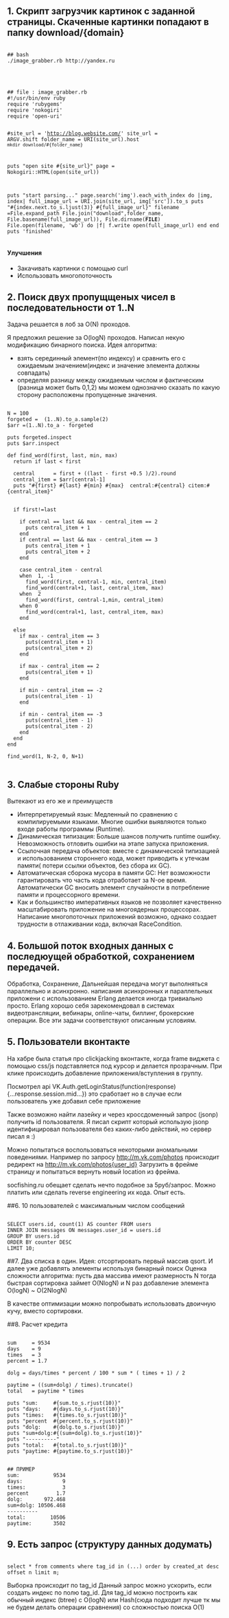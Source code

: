 ---
---

<link rel="stylesheet" href="//cdnjs.cloudflare.com/ajax/libs/highlight.js/8.4/styles/default.min.css">
<script src="//cdnjs.cloudflare.com/ajax/libs/highlight.js/8.4/highlight.min.js"></script>
<script>hljs.initHighlightingOnLoad();</script>

<style> pre { font-family: Monospace; } </style>

## 1. Скрипт загрузчик картинок с заданной страницы. Скаченные картинки попадают в папку download/{domain}
<pre><code class="bash">
## bash
./image_grabber.rb http://yandex.ru
</code></pre>
<br/>
<pre><code class="ruby">
## file : image_grabber.rb
#!/usr/bin/env ruby
require 'rubygems'
require 'nokogiri'
require 'open-uri'

#site_url    = 'http://blog.website.com/'
site_url    = ARGV.shift
folder_name = URI(site_url).host
`mkdir download/#{folder_name}`

puts "open site #{site_url}"
page = Nokogiri::HTML(open(site_url))

puts "start parsing..."
page.search('img').each_with_index do |img, index|
  full_image_url = URI.join(site_url, img['src']).to_s
  puts "#{index.next.to_s.ljust(3)} #{full_image_url}"
  filename =File.expand_path File.join("download",folder_name, File.basename(full_image_url)), File.dirname(__FILE__)
  File.open(filename, 'wb') do |f|
    f.write open(full_image_url)
  end
end
puts 'finished'
</code></pre>

#### Улучшения
* Закачивать картинки с помощью curl
* Использовать многопоточность

## 2. Поиск двух пропущщеных чисел в последовательности от 1..N
Задача решается в лоб за O(N) проходов.

Я предложил решение за O(logN) проходов. Написал некую модификацию бинарного поиска.
Идея алгоритма:
- взять серединный элемент(по индексу) и сравнить его с ожидаемым  значением(индекс и значение элемента должны совпадать)
- определяя разницу между ожидаемым числом и фактическим (разница может быть 0,1,2)  мы можем однозначно сказать по какую сторону
  расположены пропущенные значения.

<pre><code class="ruby">
N = 100
forgeted =  (1..N).to_a.sample(2)
$arr =(1..N).to_a - forgeted

puts forgeted.inspect
puts $arr.inspect

def find_word(first, last, min, max)
  return if last < first

  central      = first + ((last - first +0.5 )/2).round
  central_item = $arr[central-1]
  puts "#{first} #{last} #{min} #{max}  central:#{central} citem:#{central_item}"


  if first!=last

    if central == last && max - central_item == 2
      puts central_item + 1
    end
    if central == last && max - central_item == 3
      puts central_item + 1
      puts central_item + 2
    end

    case central_item - central
    when  1, -1
      find_word(first, central-1, min, central_item)
      find_word(central+1, last, central_item, max)
    when  2
      find_word(first, central-1,min, central_item)
    when 0
      find_word(central+1, last, central_item, max)
    end

  else
    if max - central_item == 3
      puts(central_item + 1)
      puts(central_item + 2)
    end

    if max - central_item == 2
      puts(central_item + 1)
    end

    if min - central_item == -2
      puts(central_item - 1)
    end

    if min - central_item == -3
      puts(central_item - 1)
      puts(central_item - 2)
    end
  end
end

find_word(1, N-2, 0, N+1)
</code>
</pre>

## 3. Слабые стороны Ruby

Вытекают из его же и преимуществ

- Интерпретируемый язык:  Медленный по сравнению с компилируемыми языками. Многие ошибки выявляются только входе работы программы (Runtime).
- Динамическая типизация: Больше шансов получить runtime ошибку. Невозможность отловить ошибки на этапе запуска приложения.
- Ссылочная передача объектов: вместе с динамической типизацией и использованием стороннего кода, может приводить к утечкам памяти( потери ссылки объектов, без сбора их GC).
- Автоматическая сборока мусора в памяти GC: Нет возможности гарантировать что часть кода отработает за N-ое время. Автоматически GC вносить элемент случайности в потребление памяти и процессорного времени.
- Как и большинство императивных языков не позволяет качественно масштабировать приложение на многоядерных процессорах. Написание многопоточных приложений возможно, однако создает трудности в отлаживании кода, включая RaceCondition.


## 4. Большой поток входных данных с последюущей обработкой, сохранением передачей.

Обработка, Сохранение, Дальнейшая передача могут выполняться параллельно и асинхронно. написания асинхронных и параллельных приложени с использованием Erlang делается иногда тривиально просто.
Erlang хорошо себя зарекомендовал в системах видеотрансляции, вебинары, online-чаты, биллинг, брокерские операции. Все эти задачи соответствуют описанным условиям.



## 5. Пользователи вконтакте
На хабре была статья про clickjacking вконтакте, когда frame виджета с помощью css/js подставляется под курсор и делается прозрачным.
При клике происходить добавление приложения/вступления в группу.

Посмотрел api VK.Auth.getLoginStatus(function(response) {...response.session.mid...}) это сработает но в случае если пользователь уже добавил себе приложение

Также возможно найти лазейку и через кроссдоменный запрос (jsonp) получить id пользователя. Я писал скрипт который использую jsonp идентифицировал пользователя без каких-либо действий, но сервер писал я :)

Можно попытаться воспользоваться некоторыми аномальными поведениями. Например по запросу http://m.vk.com/photos происходит редирект на http://m.vk.com/photos{user_id}
Загрузить в фрейме страницу и попытаться вернуть новый location из фрейма.

socfishing.ru обещает сделать нечто подобное за 5руб/запрос. Можно платить или сделать reverse engineering их кода. Опыт есть.


##6. 10 пользователей с максимальным числом сообщений
<pre><code class="sql">
SELECT users.id, count(1) AS counter FROM users
INNER JOIN messages ON messages.user_id = users.id
GROUP BY users.id
ORDER BY counter DESC
LIMIT 10;
</code></pre>


##7. Два списка в один.
Идея: отсортировать первый массив qsort. И далее уже добавлять элементы используя бинарный поиск
Оценка сложности алгоритма: пусть два массива имеют размерность N
тогда быстрая сортировка займет O(NlogN) и N раз добавление элемента O(logN) ~ O(2NlogN)

В качестве оптимизации можно попробывать использовать двоичную кучу, вместо сортировки.


##8. Расчет кредита

<pre><code class="ruby">
sum     = 9534
days    = 9
times   = 3
percent = 1.7

dolg = days/times * percent / 100 * sum * ( times + 1) / 2

paytime = ((sum+dolg) / times).truncate()
total   = paytime * times

puts "sum:     #{sum.to_s.rjust(10)}"
puts "days:    #{days.to_s.rjust(10)}"
puts "times:   #{times.to_s.rjust(10)}"
puts "percent  #{percent.to_s.rjust(10)}"
puts "dolg:    #{dolg.to_s.rjust(10)}"
puts "sum+dolg:#{(sum+dolg).to_s.rjust(10)}"
puts "----------"
puts "total:   #{total.to_s.rjust(10)}"
puts "paytime: #{paytime.to_s.rjust(10)}"
</code></pre>

<pre><code class="text">
## ПРИМЕР 
sum:           9534
days:             9
times:            3
percent         1.7
dolg:       972.468
sum+dolg: 10506.468
----------
total:        10506
paytime:       3502
</code></pre>


## 9. Есть запрос (структуру данных додумать)
<pre><code class="sql">
select * from comments where tag_id in (...) order by created_at desc offset n limit m;
</code></pre>
Выборка происходит по tag_id 
Данный запрос можно ускорить, если создать индекс по полю tag_id.
Для tag_id можно построить как обычный индекс (btree) с O(logN) или Hash(сюда подходит лучше тк мы не будем делать операции сравнения) со сложностью поиска O(1)

